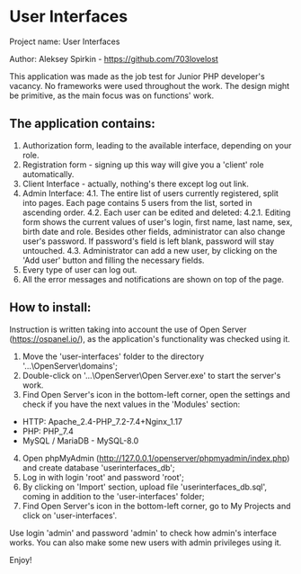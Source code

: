 # User Interfaces

Project name: User Interfaces

Author: Aleksey Spirkin - https://github.com/703lovelost

This application was made as the job test for Junior PHP developer's vacancy.
No frameworks were used throughout the work.
The design might be primitive, as the main focus was on functions' work.

## The application contains:

1. Authorization form, leading to the available interface, depending on your role.
2. Registration form - signing up this way will give you a 'client' role automatically.
3. Client Interface - actually, nothing's there except log out link.
4. Admin Interface:
4.1. The entire list of users currently registered, split into pages. Each page contains 5 users from the list, sorted in ascending order.
4.2. Each user can be edited and deleted:
4.2.1. Editing form shows the current values of user's login, first name, last name, sex, birth date and role.
Besides other fields, administrator can also change user's password. If password's field is left blank, password will stay untouched.
4.3. Administrator can add a new user, by clicking on the 'Add user' button and filling the necessary fields.
5. Every type of user can log out.
6. All the error messages and notifications are shown on top of the page.

## How to install:

Instruction is written taking into account the use of Open Server (https://ospanel.io/), as the application's functionality was checked using it.

1. Move the 'user-interfaces' folder to the directory '...\OpenServer\domains\';
2. Double-click on '...\OpenServer\Open Server.exe' to start the server's work.
3. Find Open Server's icon in the bottom-left corner, open the settings and check if you have the next values in the 'Modules' section:
- HTTP: Apache_2.4-PHP_7.2-7.4+Nginx_1.17
- PHP: PHP_7.4
- MySQL / MariaDB - MySQL-8.0
4. Open phpMyAdmin (http://127.0.0.1/openserver/phpmyadmin/index.php) and create database 'userinterfaces_db';
5. Log in with login 'root' and password 'root';
6. By clicking on 'Import' section, upload file 'userinterfaces_db.sql', coming in addition to the 'user-interfaces' folder;
7. Find Open Server's icon in the bottom-left corner, go to My Projects and click on 'user-interfaces'.

Use login 'admin' and password 'admin' to check how admin's interface works. You can also make some new users with admin privileges using it.

Enjoy!
